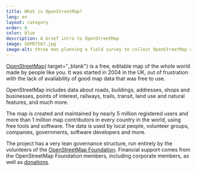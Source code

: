 ```yaml
---
title: What is OpenStreetMap?
lang: en
layout: category
order: 0
color: blue
description: A brief intro to OpenStreetMap
image: GOPR7567.jpg
image-alt: three men planning a field survey to collect OpenStreetMap data
---
```


[OpenStreetMap](https://openstreetmap.org){:target="_blank"} is a free, editable map of the whole world made by people like you. It was started in 2004 in the UK, out of frustration with the lack of availability of good map data that was free to use.

OpenStreetMap includes data about roads, buildings, addresses, shops and businesses, points of interest, railways, trails, transit, land use and natural features, and much more.

The map is created and maintained by nearly 5 million registered users and more than 1 million map contributors in every country in the world, using free tools and software. The data is used by local people, volunteer groups, companies, governments, software developers and more.

The project has a very lean governance structure, run entirely by the volunteers of the
[OpenStreetMap Foundation](/about-osm-community/osm-foundation/). Financial support comes from the OpenStreetMap Foundation members, including corporate members, as well as
[donations](/about-osm-community/donate-to-osm/).
